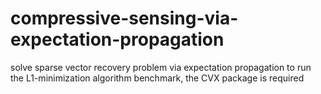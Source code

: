 # compressive-sensing-via-expectation-propagation

solve sparse vector recovery problem via expectation propagation
to run the L1-minimization algorithm benchmark, the CVX package is required
